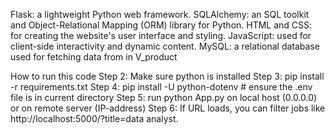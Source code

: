 

Flask: a lightweight Python web framework.
SQLAlchemy: an SQL toolkit and Object-Relational Mapping (ORM) library for Python.
HTML and CSS: for creating the website's user interface and styling.
JavaScript: used for client-side interactivity and dynamic content.
MySQL: a relational database used for fetching data from in V_product 

How to run this code
Step 2: Make sure python is installed
Step 3: pip install -r requirements.txt
Step 4: pip install -U python-dotenv # ensure the .env file is in current directory
Step 5: run python App.py on local host (0.0.0.0) or on remote server (IP-address)
Step 6: If URL loads, you can filter jobs like
http://localhost:5000/?title=data analyst.
